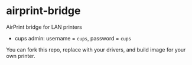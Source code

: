 # airprint-bridge
AirPrint bridge for LAN printers

- cups admin: username = `cups`, password = `cups`

You can fork this repo, replace with your drivers, and build image for your own printer.

